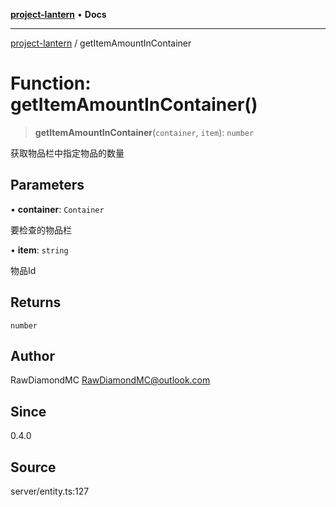 [**project-lantern**](../README.md) • **Docs**

***

[project-lantern](../globals.md) / getItemAmountInContainer

# Function: getItemAmountInContainer()

> **getItemAmountInContainer**(`container`, `item`): `number`

获取物品栏中指定物品的数量

## Parameters

• **container**: `Container`

要检查的物品栏

• **item**: `string`

物品Id

## Returns

`number`

## Author

RawDiamondMC <RawDiamondMC@outlook.com>

## Since

0.4.0

## Source

server/entity.ts:127
